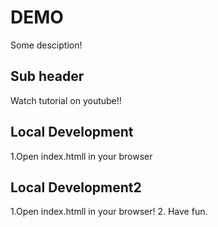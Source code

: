 # DEMO

Some desciption!

## Sub header

Watch tutorial on youtube!!

## Local Development

1.Open index.htmll in your browser

## Local Development2

1.Open index.htmll in your browser!
2. Have fun.